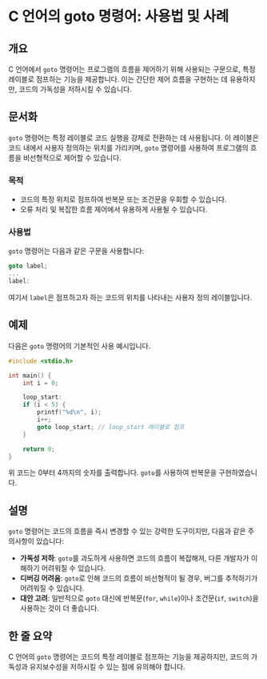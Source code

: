 <!--
Meta Description: # C 언어의 goto 명령어: 사용법 및 사례 ## 개요 C 언어에서 `goto` 명령어는 프로그램의 흐름을 제어하기 위해 사용되는 구문으로, 특정 레이블로 점프하는 기능을 제공합니다. 이는 간단한 제어 흐름을 구현하는 데 유용하지만, 코드의 가독성을 저하시킬 수 있...
Meta Keywords: goto, 코드의, 있습니다, 명령어는, 흐름을
-->

# C 언어의 goto 명령어: 사용법 및 사례

## 개요
C 언어에서 `goto` 명령어는 프로그램의 흐름을 제어하기 위해 사용되는 구문으로, 특정 레이블로 점프하는 기능을 제공합니다. 이는 간단한 제어 흐름을 구현하는 데 유용하지만, 코드의 가독성을 저하시킬 수 있습니다.

## 문서화
`goto` 명령어는 특정 레이블로 코드 실행을 강제로 전환하는 데 사용됩니다. 이 레이블은 코드 내에서 사용자 정의하는 위치를 가리키며, `goto` 명령어를 사용하여 프로그램의 흐름을 비선형적으로 제어할 수 있습니다. 

### 목적
- 코드의 특정 위치로 점프하여 반복문 또는 조건문을 우회할 수 있습니다.
- 오류 처리 및 복잡한 흐름 제어에서 유용하게 사용될 수 있습니다.

### 사용법
`goto` 명령어는 다음과 같은 구문을 사용합니다:

```c
goto label;
...
label:
```

여기서 `label`은 점프하고자 하는 코드의 위치를 나타내는 사용자 정의 레이블입니다.

## 예제
다음은 `goto` 명령어의 기본적인 사용 예시입니다.

```c
#include <stdio.h>

int main() {
    int i = 0;

    loop_start:
    if (i < 5) {
        printf("%d\n", i);
        i++;
        goto loop_start; // loop_start 레이블로 점프
    }

    return 0;
}
```

위 코드는 0부터 4까지의 숫자를 출력합니다. `goto`를 사용하여 반복문을 구현하였습니다.

## 설명
`goto` 명령어는 코드의 흐름을 즉시 변경할 수 있는 강력한 도구이지만, 다음과 같은 주의사항이 있습니다:

- **가독성 저하**: `goto`를 과도하게 사용하면 코드의 흐름이 복잡해져, 다른 개발자가 이해하기 어려워질 수 있습니다.
- **디버깅 어려움**: `goto`로 인해 코드의 흐름이 비선형적이 될 경우, 버그를 추적하기가 어려워질 수 있습니다.
- **대안 고려**: 일반적으로 `goto` 대신에 반복문(`for`, `while`)이나 조건문(`if`, `switch`)을 사용하는 것이 더 좋습니다.

## 한 줄 요약
C 언어의 `goto` 명령어는 코드의 특정 레이블로 점프하는 기능을 제공하지만, 코드의 가독성과 유지보수성을 저하시킬 수 있는 점에 유의해야 합니다.